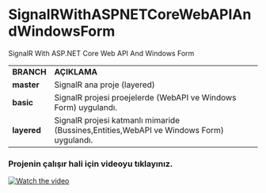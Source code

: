 # SignalRWithASPNETCoreWebAPIAndWindowsForm
SignalR With ASP.NET Core Web API And Windows Form

<table>
<tr>
<td><strong>BRANCH</strong></td><td><strong>AÇIKLAMA</strong></td>
</tr>
<tr>
<td><strong>master</strong></td><td>SignalR ana proje (layered)</td>
</tr>
<tr>
<td><strong>basic</strong></td><td>SignalR projesi proejelerde (WebAPI ve Windows Form) uygulandı.</td>
</tr>
<tr>
<td><strong>layered</strong> </td><td>SignalR projesi katmanlı mimaride (Bussines,Entities,WebAPI ve Windows Form) uygulandı.</td>
</tr>
</table>

<h3>Projenin çalışır hali için videoyu tıklayınız.</h3>

[![Watch the video](http://aliyasindogan.com/images/signalr.png)](https://youtu.be/2LAFTqcBQ3s)

